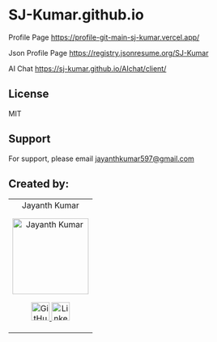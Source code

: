 # SJ-Kumar.github.io
Profile Page
https://profile-git-main-sj-kumar.vercel.app/

Json Profile Page
https://registry.jsonresume.org/SJ-Kumar

AI Chat
https://sj-kumar.github.io/AIchat/client/


## License
MIT

## Support
For support, please email jayanthkumar597@gmail.com

## Created by:
<table>
	<tr align="center">
		<td>
		Jayanth Kumar
		<p align="center">
			<img src = "https://avatars.githubusercontent.com/u/90379900?s" width="150" height="150" alt="Jayanth Kumar">
		</p>
			<p align="center">
				<a href = "https://github.com/SJ-Kumar">
					<img src = "http://www.iconninja.com/files/241/825/211/round-collaboration-social-github-code-circle-network-icon.svg" width="36" height = "36" alt="GitHub"/>
				</a>
				<a href = "https://www.linkedin.com/in/sjayanthkumar/">
					<img src = "http://www.iconninja.com/files/863/607/751/network-linkedin-social-connection-circular-circle-media-icon.svg" width="36" height="36" alt="LinkedIn"/>
				</a>
			</p>
		</td>
	</tr>
</table>
